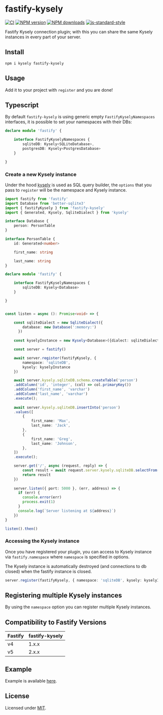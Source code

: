 # fastify-kysely

[![CI](https://github.com/alenap93/fastify-kysely/actions/workflows/ci.yml/badge.svg)](https://github.com/alenap93/fastify-kysely/actions/workflows/ci.yml)
[![NPM version](https://img.shields.io/npm/v/fastify-kysely.svg?style=flat)](https://www.npmjs.com/package/fastify-kysely)
[![NPM downloads](https://img.shields.io/npm/dm/fastify-kysely.svg?style=flat)](https://www.npmjs.com/package/fastify-kysely)
[![js-standard-style](https://img.shields.io/badge/code%20style-standard-brightgreen.svg?style=flat)](https://standardjs.com/)

Fastify Kysely connection plugin; with this you can share the same Kysely instances in every part of your server.

## Install

```
npm i kysely fastify-kysely
```

## Usage

Add it to your project with `register` and you are done!

## Typescript

By default `fastify-kysely` is using generic empty `FastifyKyselyNamespaces` interfaces, it is possible to set your namespaces with their DBs:

```typescript
declare module 'fastify' {

    interface FastifyKyselyNamespaces {
        sqliteDB: Kysely<SQLiteDatabase>,
        postgresDB: Kysely<PostgresDatabase>
    }

}
```

### Create a new Kysely instance

Under the hood [kysely](https://github.com/kysely-org/kysely) is used as SQL query builder, the ``options`` that you pass to `register` will be the namespace and Kysely instance.

```ts
import fastify from 'fastify'
import Database from 'better-sqlite3'
import { fastifyKysely } from 'fastify-kysely'
import { Generated, Kysely, SqliteDialect } from 'kysely'

interface Database {
    person: PersonTable
}

interface PersonTable {
    id: Generated<number>

    first_name: string

    last_name: string
}

declare module 'fastify' {

    interface FastifyKyselyNamespaces {
        sqliteDB: Kysely<Database>
    }

}


const listen = async (): Promise<void> => {

    const sqliteDialect = new SqliteDialect({
        database: new Database(':memory:')
      })
    
    const kyselyInstance = new Kysely<Database>({dialect: sqliteDialect});

    const server = fastify()

    await server.register(fastifyKysely, {
        namespace: 'sqliteDB',
        kysely: kyselyInstance
    })

    await server.kysely.sqliteDB.schema.createTable('person')
    .addColumn('id', 'integer', (col) => col.primaryKey())
    .addColumn('first_name', 'varchar')
    .addColumn('last_name', 'varchar')
    .execute();
  
    await server.kysely.sqliteDB.insertInto('person')
    .values([
        {
            first_name: 'Max',
            last_name: 'Jack',
        },
        {
            first_name: 'Greg',
            last_name: 'Johnson',
        },
    ])
    .execute();

    server.get('/', async (request, reply) => {
        const result = await request.server.kysely.sqliteDB.selectFrom('person').selectAll().execute()
        return result
    })
    
    server.listen({ port: 5000 }, (err, address) => {
      if (err) {
        console.error(err)
        process.exit(1)
      }
      console.log(`Server listening at ${address}`)
    })
}

listen().then()
```

### Accessing the Kysely instance

Once you have registered your plugin, you can access to Kysely instance via `fastify.namespace` where `namespace` is specified in options. 

The Kysely instance is automatically destroyed (and connections to db closed) when the fastify instance is closed.

```ts
server.register(fastifyKysely, { namespace: 'sqliteDB', kysely: kyselyInstance })
```

## Registering multiple Kysely instances

By using the `namespace` option you can register multiple Kysely instances.

## Compatibility to Fastify Versions

<table>
  <thead>
    <tr>
      <th>Fastify</th>
      <th>fastify-kysely</th>
    </tr>
  </thead>
  <tbody>
    <tr>
      <td>
        v4
      </td>
      <td>
        1.x.x
      </td>
    </tr>
    <tr>
      <td>
        v5
      </td>
      <td>
        2.x.x
      </td>
    </tr>
  </tbody>
</table>

## Example

Example is available [here](https://github.com/alenap93/fastify-kysely-example).

## License

Licensed under [MIT](./LICENSE).
